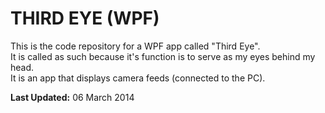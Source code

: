 # THIRD EYE (WPF)
This is the code repository for a WPF app called "Third Eye".<br/>
It is called as such because it's function is to serve as my eyes behind my head.<br/>
It is an app that displays camera feeds (connected to the PC).<br/>

**Last Updated:** 06 March 2014
